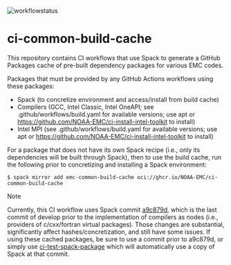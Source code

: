 ![workflowstatus](https://github.com/NOAA-EMC/ci-common-build-cache/actions/workflows/build.yaml/badge.svg)

# ci-common-build-cache

This repository contains CI workflows that use Spack to generate a GitHub Packages cache of pre-built dependency packages for various EMC codes.

Packages that must be provided by any GitHub Actions workflows using these packages:
- Spack (to concretize environment and access/install from build cache)
- Compilers (GCC, Intel Classic, Intel OneAPI; see .github/workflows/build.yaml for available versions; use apt or https://github.com/NOAA-EMC/ci-install-intel-toolkit to install)
- Intel MPI (see .github/workflows/build.yaml for available versions; use apt or https://github.com/NOAA-EMC/ci-install-intel-toolkit to install)

For a package that does not have its own Spack recipe (i.e., only its dependencies will be built through Spack), then to use the build cache, run the following prior to concretizing and installing a Spack environment:
```console
$ spack mirror add emc-common-build-cache oci://ghcr.io/NOAA-EMC/ci-common-build-cache
```

> [!NOTE]
> Currently, this CI workflow uses Spack commit [a9c879d](https://github.com/spack/spack/commit/a9c879d53e758f67cdbf4cec919425cb2a3a1082), which is the last commit of develop prior to the implementation of compilers as nodes (i.e., providers of c/cxx/fortran virtual packages). Those changes are substantial, significantly affect hashes/concretization, and still have some issues. If using these cached packages, be sure to use a commit prior to a9c879d, or simply use [ci-test-spack-package](https://github.com/NOAA-EMC/ci-test-spack-package) which will automatically use a copy of Spack at that commit.
